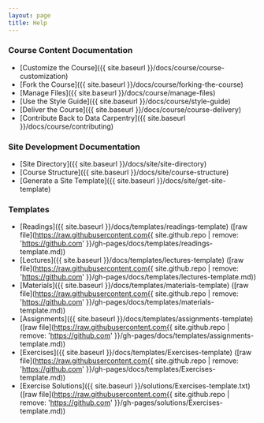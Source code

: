 ```yaml
---
layout: page
title: Help
---
```


### Course Content Documentation

- [Customize the Course]({{ site.baseurl }}/docs/course/course-customization)
- [Fork the Course]({{ site.baseurl }}/docs/course/forking-the-course) 
- [Manage Files]({{ site.baseurl }}/docs/course/manage-files)
- [Use the Style Guide]({{ site.baseurl }}/docs/course/style-guide) 
- [Deliver the Course]({{ site.baseurl }}/docs/course/course-delivery)
- [Contribute Back to Data Carpentry]({{ site.baseurl }}/docs/course/contributing)

### Site Development Documentation

- [Site Directory]({{ site.baseurl }}/docs/site/site-directory)
- [Course Structure]({{ site.baseurl }}/docs/site/course-structure)
- [Generate a Site Template]({{ site.baseurl }}/docs/site/get-site-template)

### Templates

- [Readings]({{ site.baseurl }}/docs/templates/readings-template) ([raw file](https://raw.githubusercontent.com{{ site.github.repo | remove: 'https://github.com' }}/gh-pages/docs/templates/readings-template.md))
- [Lectures]({{ site.baseurl }}/docs/templates/lectures-template) ([raw file](https://raw.githubusercontent.com{{ site.github.repo | remove: 'https://github.com' }}/gh-pages/docs/templates/lectures-template.md))
- [Materials]({{ site.baseurl }}/docs/templates/materials-template) ([raw file](https://raw.githubusercontent.com{{ site.github.repo | remove: 'https://github.com' }}/gh-pages/docs/templates/materials-template.md))
- [Assignments]({{ site.baseurl }}/docs/templates/assignments-template) ([raw file](https://raw.githubusercontent.com{{ site.github.repo | remove: 'https://github.com' }}/gh-pages/docs/templates/assignments-template.md))
- [Exercises]({{ site.baseurl }}/docs/templates/Exercises-template)
([raw file](https://raw.githubusercontent.com{{ site.github.repo | remove: 'https://github.com' }}/gh-pages/docs/templates/Exercises-template.md))
- [Exercise Solutions]({{ site.baseurl }}/solutions/Exercises-template.txt) ([raw file](https://raw.githubusercontent.com{{ site.github.repo | remove: 'https://github.com' }}/gh-pages/solutions/Exercises-template.md))

